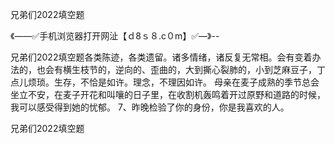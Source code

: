 兄弟们2022填空题

《——✅手机浏览器打开网沚【ｄ8ｓ８.c０m】✅—》--

兄弟们2022填空题各类陈迹，各类遗留。诸多情绪，诸反复无常相。会有变着办法的，也会有横生枝节的，逆向的、歪曲的，大到撕心裂肺的，小到芝麻豆子，丁点儿烦琐。生存，不恰是如许。理念，不理因如许。
母亲在麦子成熟的季节总会坐立不安，在麦子开花和叫嚷的日子里，在收割机轰鸣着开过原野和道路的时候，我可以感受得到她的忧郁。
	7、昨晚检验了你的身份，你是我喜欢的人。





兄弟们2022填空题
